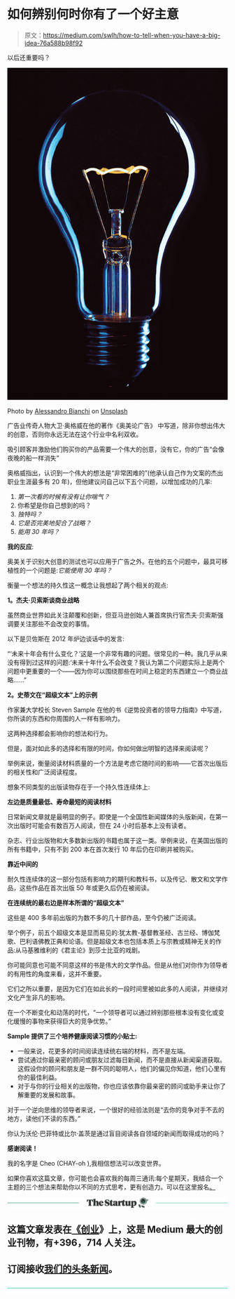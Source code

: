 # 如何辨别何时你有了一个好主意

> 原文：<https://medium.com/swlh/how-to-tell-when-you-have-a-big-idea-76a588b98f92>

以后还重要吗？

![](img/791fddcd9971cea634d0194a6c606bf1.png)

Photo by [Alessandro Bianchi](https://unsplash.com/photos/_kdTyfnUFAc?utm_source=unsplash&utm_medium=referral&utm_content=creditCopyText) on [Unsplash](https://unsplash.com/?utm_source=unsplash&utm_medium=referral&utm_content=creditCopyText)

广告业传奇人物大卫·奥格威在他的著作《奥美论广告》 中写道，除非你想出伟大的创意，否则你永远无法在这个行业中名利双收。

吸引顾客并激励他们购买你的产品需要一个伟大的创意，没有它，你的广告“会像夜晚的船一样消失”

奥格威指出，认识到一个伟大的想法是“非常困难的”(他承认自己作为文案的杰出职业生涯最多有 20 年)，但他建议问自己以下五个问题，以增加成功的几率:

1.  *第一次看的时候有没有让你喘气？*
2.  你希望是你自己想到的吗？
3.  *独特吗？*
4.  *它是否完美地契合了战略？*
5.  *能用 30 年吗？*

**我的反应**:

奥美关于识别大创意的测试也可以应用于广告之外。在他的五个问题中，最具可移植性的一个问题是:*它能使用 30 年吗？*

衡量一个想法的持久性这一概念让我想起了两个相关的观点:

**1。杰夫·贝索斯谈商业战略**

虽然商业世界如此关注颠覆和创新，但亚马逊创始人兼首席执行官杰夫·贝索斯强调要关注那些不会改变的事情。

以下是贝佐斯在 2012 年炉边谈话中的发言:

“‘未来十年会有什么变化？’这是一个非常有趣的问题。很常见的一种。我几乎从来没有得到过这样的问题:‘未来十年什么不会改变？我认为第二个问题实际上是两个问题中更重要的一个——因为你可以围绕那些在时间上稳定的东西建立一个商业战略……”

**2。史蒂文在“超级文本”上的示例**

作家兼大学校长 Steven Sample 在他的书《逆势投资者的领导力指南》中写道，你所读的东西和你周围的人一样有影响力。

这两种选择都会影响你的想法和行为。

但是，面对如此多的选择和有限的时间，你如何做出明智的选择来阅读呢？

举例来说，衡量阅读材料质量的一个方法是考虑它随时间的影响——它首次出版后的相关性和广泛阅读程度。

想象不同类型的出版读物存在于一个持久性连续体上:

**左边是质量最低、寿命最短的阅读材料**

日常新闻文章就是最明显的例子。即使是一个全国性新闻媒体的头版新闻，在第一次出版时可能会有数百万人阅读，但在 24 小时后基本上没有读者。

杂志、行业出版物和大多数新出版的书籍也属于这一类。举例来说，在美国出版的所有书籍中，只有不到 200 本在首次发行 10 年后仍在印刷并被购买。

**靠近中间的**

耐久性连续体的这一部分包括有影响力的期刊和教科书，以及传记、散文和文学作品，这些作品在首次出版 50 年或更久后仍在被阅读。

**在连续统的最右边是样本所谓的“超级文本”**

这些是 400 多年前出版的为数不多的几十部作品，至今仍被广泛阅读。

举个例子，前五个超级文本是显而易见的:犹太教-基督教圣经、古兰经、博伽梵歌、巴利语佛教正典和论语。但是超级文本也包括本质上与宗教或精神无关的作品:从马基雅维利的《君主论》到莎士比亚的戏剧。

你可能同意也可能不同意这样的书是伟大的文学作品。但是从他们对你作为领导者的有用性的角度来看，这并不重要。

它们之所以重要，是因为它们在如此长的一段时间里被如此多的人阅读，并继续对文化产生非凡的影响。

在一个不断变化和动荡的时代，“一个领导者可以通过辨别那些根本没有变化或变化缓慢的事物来获得巨大的竞争优势。”

**Sample 提供了三个培养健康阅读习惯的小贴士:**

*   一般来说，花更多的时间阅读连续统右端的材料，而不是左端。
*   尝试通过你最亲密的顾问或朋友过滤每日新闻，而不是直接从新闻渠道获取。这假设你的顾问和朋友是一群不同的聪明人，他们的偏见你知道，他们心里有你的最佳利益。
*   对于与你的行业相关的出版物，你也应该依靠你最亲密的顾问或助手来让你了解重要的发展和故事。

对于一个逆向思维的领导者来说，一个很好的经验法则是“去你的竞争对手不去的地方，读他们不读的东西。”

你认为沃伦·巴菲特或比尔·盖茨是通过盲目阅读各自领域的新闻而取得成功的吗？

**感谢阅读！**

我的名字是 Cheo (CHAY-oh ),我相信想法可以改变世界。

如果你喜欢这篇文章，你可能也会喜欢我的每周三通讯:每个星期天，我结合一个主题的三个想法来帮助你以不同的方式思考，更有创造力。可以在这里报名[。](http://newsletter.idea-journal.com/)

[![](img/308a8d84fb9b2fab43d66c117fcc4bb4.png)](https://medium.com/swlh)

## 这篇文章发表在[《创业](https://medium.com/swlh)》上，这是 Medium 最大的创业刊物，有+396，714 人关注。

## 订阅接收[我们的头条新闻](http://growthsupply.com/the-startup-newsletter/)。

[![](img/b0164736ea17a63403e660de5dedf91a.png)](https://medium.com/swlh)